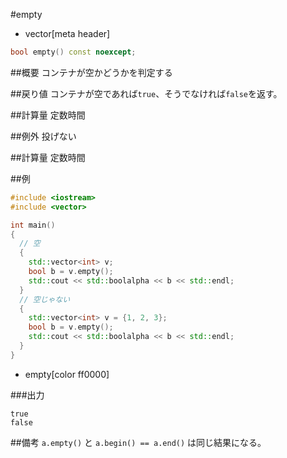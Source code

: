 #empty
* vector[meta header]

```cpp
bool empty() const noexcept;
```

##概要
コンテナが空かどうかを判定する


##戻り値
コンテナが空であれば`true`、そうでなければ`false`を返す。


##計算量
定数時間


##例外
投げない


##計算量
定数時間


##例
```cpp
#include <iostream>
#include <vector>

int main()
{
  // 空
  {
    std::vector<int> v;
    bool b = v.empty();
    std::cout << std::boolalpha << b << std::endl;
  }
  // 空じゃない
  {
    std::vector<int> v = {1, 2, 3};
    bool b = v.empty();
    std::cout << std::boolalpha << b << std::endl;
  }
}
```
* empty[color ff0000]

###出力
```
true
false
```

##備考
`a.empty()` と `a.begin() == a.end()` は同じ結果になる。


